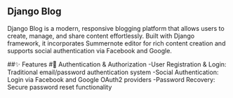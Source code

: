 ## Django Blog

Django Blog is a modern, responsive blogging platform that allows users to create, manage, and share content effortlessly. Built with Django framework, it incorporates Summernote editor for rich content creation and supports social authentication via Facebook and Google.

##✨ Features
#🔐 Authentication & Authorization
-User Registration & Login: Traditional email/password authentication system
-Social Authentication: Login via Facebook and Google OAuth2 providers
-Password Recovery: Secure password reset functionality

